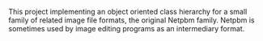 This project implementing an object oriented class hierarchy for a small family of related image file formats, the original Netpbm family. Netpbm is sometimes used by image editing programs as an intermediary format.